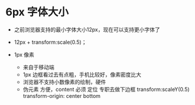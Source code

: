 # 6px 字体大小 

- 之前浏览器支持的最小字体大小12px，现在可以支持更小字体了
- 12px + transform:scale(0.5)；

- 1px 像素
    - 来自于移动端
    - 1px 边框看过去有点粗，手机比较好，像素密度比大
    - 浏览器不支持小数像素的绘制，硬件
    - 伪元素
        方便，content 必须
        定位 专职去做下边框 
        transform:scaleY(0.5)
        transform-origin: center bottom 

